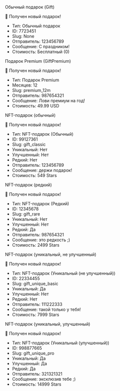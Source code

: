 Обычный подарок (Gift)

🎁 Получен новый подарок!
- Тип: Обычный подарок
- ID: 7723451
- Slug: None
- Отправитель: 123456789
- Сообщение: С праздником!
- Стоимость: Бесплатный (0)

Подарок Premium (GiftPremium)

🎁 Получен новый подарок!
- Тип: Подарок Premium
- Месяцев: 12
- Slug: premium_12m
- Отправитель: 987654321
- Сообщение: Лови премиум на год!
- Стоимость: 49.99 USD

NFT-подарок (обычный)

🎁 Получен новый подарок!
- Тип: NFT-подарок (Обычный)
- ID: 99127361
- Slug: gift_classic
- Уникальный: Нет
- Улучшенный: Нет
- Редкий: Нет
- Отправитель: 123456789
- Сообщение: держи подарок!
- Стоимость: 549 Stars

NFT-подарок (редкий)

🎁 Получен новый подарок!
- Тип: NFT-подарок (Редкий)
- ID: 12345678
- Slug: gift_rare
- Уникальный: Нет
- Улучшенный: Нет
- Редкий: Да
- Отправитель: 987654321
- Сообщение: это редкость ;)
- Стоимость: 2499 Stars

NFT-подарок (уникальный, не улучшенный)

🎁 Получен новый подарок!
- Тип: NFT-подарок (Уникальный (не улучшенный))
- ID: 22334455
- Slug: gift_unique_basic
- Уникальный: Да
- Улучшенный: Нет
- Редкий: Нет
- Отправитель: 111222333
- Сообщение: такой только у тебя!
- Стоимость: 7999 Stars

NFT-подарок (уникальный, улучшенный)

🎁 Получен новый подарок!
- Тип: NFT-подарок (Уникальный (улучшенный))
- ID: 998877665
- Slug: gift_unique_pro
- Уникальный: Да
- Улучшенный: Да
- Редкий: Да
- Отправитель: 321321321
- Сообщение: эксклюзив тебе ;)
- Стоимость: 14999 Stars
